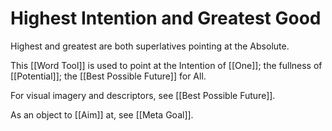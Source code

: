 # Highest Intention and Greatest Good
Highest and greatest are both superlatives pointing at the Absolute. 

This [[Word Tool]] is used to point at the Intention of [[One]]; the fullness of [[Potential]]; the [[Best Possible Future]] for All. 

For visual imagery and descriptors, see [[Best Possible Future]]. 

As an object to [[Aim]] at, see [[Meta Goal]]. 
